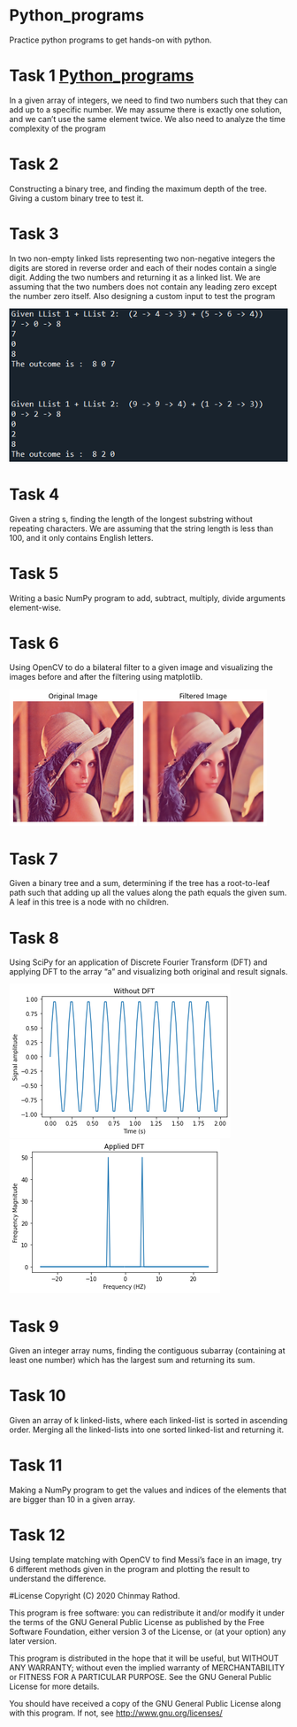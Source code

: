 # Python_programs 

Practice python programs to get hands-on with python. 

# Task 1 [Python_programs](Task1)

In a given array of integers, we need to find two numbers such that they can add up to a specific number.
We may assume there is exactly one solution, and we can’t use the same element twice. We also need to analyze the time complexity of the program 

# Task 2

Constructing a binary tree, and finding the maximum depth of the tree. Giving a custom binary tree to test it.

# Task 3

In two non-empty linked lists representing two non-negative integers the digits are stored in reverse order and each of their nodes contain a single digit. Adding the two numbers and returning it as a linked list. We are assuming that the two numbers does not contain any leading zero except the number zero itself. Also designing a custom input to test the program

![](Result%20images/image1.png)

# Task 4

Given a string s, finding the length of the longest substring without repeating characters. We are assuming that the string length is less than 100, and it only contains English letters.

# Task 5

Writing a basic NumPy program to add, subtract, multiply, divide arguments element-wise.

# Task 6

Using OpenCV to do a bilateral filter to a given image and visualizing the images before and after the filtering using matplotlib.

![](Result%20images/image2.png)
![](Result%20images/image3.png)

# Task 7

Given a binary tree and a sum, determining if the tree has a root-to-leaf path such that adding up all the values along the path equals the given sum. A leaf in this tree is a node with no children.

# Task 8

Using SciPy for an application of Discrete Fourier Transform (DFT) and applying DFT to the array “a” and visualizing both original and result signals.

![](Result%20images/image4.png)
![](Result%20images/image5.png)

# Task 9

Given an integer array nums, finding the contiguous subarray (containing at least one number) which has the largest sum and returning its sum.

# Task 10

Given an array of k linked-lists, where each linked-list is sorted in ascending order. Merging all the linked-lists into one sorted linked-list and returning it.

# Task 11

Making a NumPy program to get the values and indices of the elements that are bigger than 10 in a given array.

# Task 12

Using template matching with OpenCV to find Messi’s face in an image, try 6 different methods given in the program and plotting the result to understand the difference.
 
#License
Copyright (C) 2020 Chinmay Rathod.

This program is free software: you can redistribute it and/or modify it under the terms of the GNU General Public License as published by the Free Software Foundation, either version 3 of the License, or (at your option) any later version.

This program is distributed in the hope that it will be useful, but WITHOUT ANY WARRANTY; without even the implied warranty of MERCHANTABILITY or FITNESS FOR A PARTICULAR PURPOSE. See the GNU General Public License for more details.

You should have received a copy of the GNU General Public License along with this program. If not, see http://www.gnu.org/licenses/

























